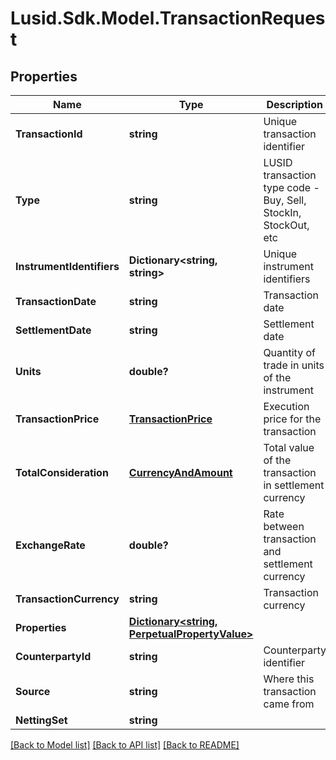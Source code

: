 # Lusid.Sdk.Model.TransactionRequest
## Properties

Name | Type | Description | Notes
------------ | ------------- | ------------- | -------------
**TransactionId** | **string** | Unique transaction identifier | 
**Type** | **string** | LUSID transaction type code - Buy, Sell, StockIn, StockOut, etc | 
**InstrumentIdentifiers** | **Dictionary&lt;string, string&gt;** | Unique instrument identifiers | 
**TransactionDate** | **string** | Transaction date | 
**SettlementDate** | **string** | Settlement date | 
**Units** | **double?** | Quantity of trade in units of the instrument | 
**TransactionPrice** | [**TransactionPrice**](TransactionPrice.md) | Execution price for the transaction | 
**TotalConsideration** | [**CurrencyAndAmount**](CurrencyAndAmount.md) | Total value of the transaction in settlement currency | 
**ExchangeRate** | **double?** | Rate between transaction and settlement currency | [optional] 
**TransactionCurrency** | **string** | Transaction currency | [optional] 
**Properties** | [**Dictionary&lt;string, PerpetualPropertyValue&gt;**](PerpetualPropertyValue.md) |  | [optional] 
**CounterpartyId** | **string** | Counterparty identifier | [optional] 
**Source** | **string** | Where this transaction came from | [optional] 
**NettingSet** | **string** |  | [optional] 

[[Back to Model list]](../README.md#documentation-for-models) [[Back to API list]](../README.md#documentation-for-api-endpoints) [[Back to README]](../README.md)

